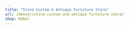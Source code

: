 ```yaml
---
title: "Stina Custom & Antique Furniture Store"
url: /denver/stina-custom-und-antique-furniture-store/
shop: Möbel
---
```

